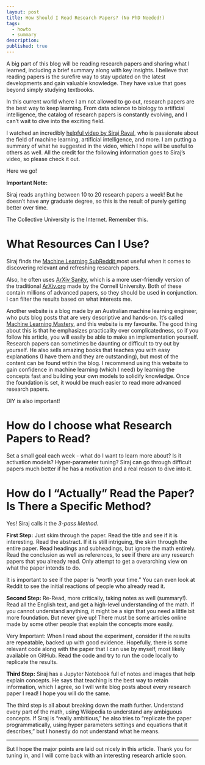```yaml
---
layout: post
title: How Should I Read Research Papers? (No PhD Needed!)
tags:
  - howto
  - summary
description:
published: true
---
```


A big part of this blog will be reading research papers and sharing what I learned, including a brief summary along with key insights. I believe that reading papers is the surefire way to stay updated on the latest developments and gain valuable knowledge. They have value that goes beyond simply studying textbooks.

In this current world where I am not allowed to go out, research papers are the best way to keep learning. From data science to biology to artificial intelligence, the catalog of research papers is constantly evolving, and I can’t wait to dive into the exciting field.

I watched an incredibly [helpful video by Siraj Raval](https://www.youtube.com/watch?v=SHTOI0KtZnU), who is passionate about the field of machine learning, artificial intelligence, and more. I am putting a summary of what he suggested in the video, which I hope will be useful to others as well. All the credit for the following information goes to Siraj’s video, so please check it out.

Here we go!

<!--break-->

**Important Note:**

Siraj reads anything between 10 to 20 research papers a week! But he doesn’t have any graduate degree, so this is the result of purely getting better over time.

The Collective University is the Internet. Remember this.

# What Resources Can I Use?
Siraj finds the [Machine Learning SubReddit ](https://www.reddit.com/r/MachineLearning/)most useful when it comes to discovering relevant and refreshing research papers.

Also, he often uses [ArXiv Sanity](http://www.arxiv-sanity.com/), which is a more user-friendly version of the traditional [ArXiv.org](https://arxiv.org/) made by the Cornell University. Both of these contain millions of advanced papers, so they should be used in conjunction. I can filter the results based on what interests me.

Another website is a blog made by an Australian machine learning engineer, who puts blog posts that are very descriptive and hands-on. It’s called [Machine Learning Mastery](https://machinelearningmastery.com/how-to-research-a-machine-learning-algorithm/), and this website is my favourite. The good thing about this is that he emphasizes practicality over complicatedness, so if you follow his article, you will easily be able to make an implementation yourself. Research papers can sometimes be daunting or difficult to try out by yourself. He also sells amazing books that teaches you with easy explanations (I have them and they are outstanding), but most of the content can be found within the blog. I recommend using this website to gain confidence in machine learning (which I need) by learning the concepts fast and building your own models to solidify knowledge. Once the foundation is set, it would be much easier to read more advanced research papers.

DIY is also important!

# How do I choose what Research Papers to Read?
Set a small goal each week - what do I want to learn more about?  Is it activation models? Hyper-parameter tuning? Siraj can go through difficult papers much better if he has a motivation and a real reason to dive into it.

# How do I “Actually” Read the Paper? Is There a Specific Method?

Yes! Siraj calls it the _3-pass Method_.

**First Step:** Just skim through the paper. Read the title and see if it is interesting. Read the abstract. If it is still intriguing, the skim through the entire paper. Read headings and subheadings, but ignore the math entirely. Read the conclusion as well as references, to see if there are any research papers that you already read. Only attempt to get a overarching view on what the paper intends to do.

It is important to see if the paper is “worth your time.” You can even look at Reddit to see the initial reactions of people who already read it.

**Second Step:** Re-Read, more critically, taking notes as well (summary!). Read all the English text, and get a high-level understanding of the math. If you cannot understand anything, it might be a sign that you need a little bit more foundation. But never give up! There must be some articles online made by some other people that explain the concepts more easily.

Very Important: When I read about the experiment, consider if the results are repeatable, backed up with good evidence. Hopefully, there is some relevant code along with the paper that I can use by myself, most likely available on GitHub. Read the code and try to run the code locally to replicate the results.

**Third Step:** Siraj has a Jupyter Notebook full of notes and images that help explain concepts. He says that teaching is the best way to retain information, which I agree, so I will write blog posts about every research paper I read! I hope you will do the same.

The third step is all about breaking down the math further. Understand every part of the math, using Wikipedia to understand any ambiguous concepts. If Siraj is “really ambitious,” he also tries to “replicate the paper programmatically, using hyper parameters settings and equations that it describes,” but I honestly do not understand what he means.

----

But I hope the major points are laid out nicely in this article. Thank you for tuning in, and I will come back with an interesting research article soon.
